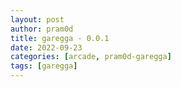 ```yaml
---
layout: post
author: pram0d
title: garegga - 0.0.1
date: 2022-09-23
categories: [arcade, pram0d-garegga]
tags: [garegga]
---
```


